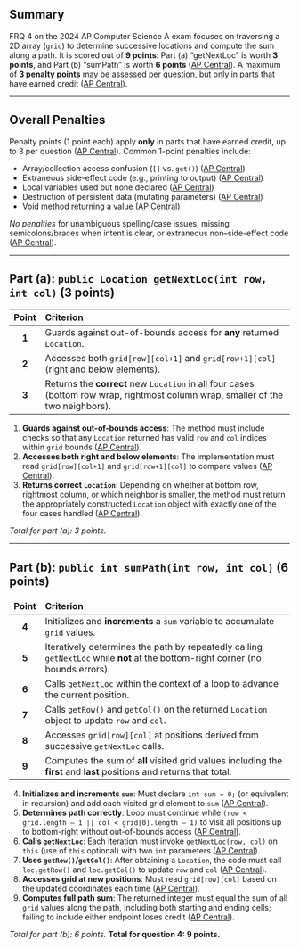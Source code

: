 ## Summary

FRQ 4 on the 2024 AP Computer Science A exam focuses on traversing a 2D array (`grid`) to determine successive locations and compute the sum along a path. It is scored out of **9 points**: Part (a) “getNextLoc” is worth **3 points**, and Part (b) “sumPath” is worth **6 points** ([AP Central][1]). A maximum of **3 penalty points** may be assessed per question, but only in parts that have earned credit ([AP Central][1]).

---

## Overall Penalties

Penalty points (1 point each) apply **only** in parts that have earned credit, up to 3 per question ([AP Central][1]).
Common 1-point penalties include:

* Array/collection access confusion (`[]` vs. `get()`) ([AP Central][1])
* Extraneous side-effect code (e.g., printing to output) ([AP Central][1])
* Local variables used but none declared ([AP Central][1])
* Destruction of persistent data (mutating parameters) ([AP Central][1])
* Void method returning a value ([AP Central][1])

*No penalties* for unambiguous spelling/case issues, missing semicolons/braces when intent is clear, or extraneous non–side-effect code ([AP Central][1]).

---

## Part (a): `public Location getNextLoc(int row, int col)` (3 points)

| Point | Criterion                                                                                                                        |
| :---: | :------------------------------------------------------------------------------------------------------------------------------- |
| **1** | Guards against out-of-bounds access for **any** returned `Location`.                                                             |
| **2** | Accesses both `grid[row][col+1]` and `grid[row+1][col]` (right and below elements).                                              |
| **3** | Returns the **correct** new `Location` in all four cases (bottom row wrap, rightmost column wrap, smaller of the two neighbors). |

1. **Guards against out-of-bounds access**: The method must include checks so that any `Location` returned has valid `row` and `col` indices within `grid` bounds ([AP Central][1]).
2. **Accesses both right and below elements**: The implementation must read `grid[row][col+1]` and `grid[row+1][col]` to compare values ([AP Central][1]).
3. **Returns correct `Location`**: Depending on whether at bottom row, rightmost column, or which neighbor is smaller, the method must return the appropriately constructed `Location` object with exactly one of the four cases handled ([AP Central][1]).

*Total for part (a): 3 points.*

---

## Part (b): `public int sumPath(int row, int col)` (6 points)

| Point | Criterion                                                                                                                       |
| :---: | :------------------------------------------------------------------------------------------------------------------------------ |
| **4** | Initializes and **increments** a `sum` variable to accumulate `grid` values.                                                    |
| **5** | Iteratively determines the path by repeatedly calling `getNextLoc` while **not** at the bottom-right corner (no bounds errors). |
| **6** | Calls `getNextLoc` within the context of a loop to advance the current position.                                                |
| **7** | Calls `getRow()` and `getCol()` on the returned `Location` object to update `row` and `col`.                                    |
| **8** | Accesses `grid[row][col]` at positions derived from successive `getNextLoc` calls.                                              |
| **9** | Computes the sum of **all** visited grid values including the **first** and **last** positions and returns that total.          |

4. **Initializes and increments `sum`**: Must declare `int sum = 0;` (or equivalent in recursion) and add each visited grid element to `sum` ([AP Central][1]).
5. **Determines path correctly**: Loop must continue while `(row < grid.length – 1 || col < grid[0].length – 1)` to visit all positions up to bottom-right without out-of-bounds access ([AP Central][1]).
6. **Calls `getNextLoc`**: Each iteration must invoke `getNextLoc(row, col)` on `this` (use of `this` optional) with two `int` parameters ([AP Central][1]).
7. **Uses `getRow()`/`getCol()`**: After obtaining a `Location`, the code must call `loc.getRow()` and `loc.getCol()` to update `row` and `col` ([AP Central][1]).
8. **Accesses grid at new positions**: Must read `grid[row][col]` based on the updated coordinates each time ([AP Central][1]).
9. **Computes full path sum**: The returned integer must equal the sum of all `grid` values along the path, including both starting and ending cells; failing to include either endpoint loses credit ([AP Central][1]).

*Total for part (b): 6 points.*
**Total for question 4: 9 points.**

[1]: https://apcentral.collegeboard.org/media/pdf/ap24-sg-computer-science-a.pdf "2024 Scoring Guidelines - AP Computer Science A"
